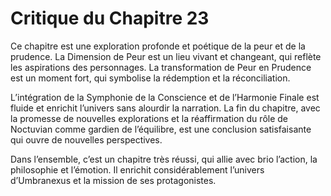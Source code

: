 # Critique du Chapitre 23

Ce chapitre est une exploration profonde et poétique de la peur et de la prudence. La Dimension de Peur est un lieu vivant et changeant, qui reflète les aspirations des personnages. La transformation de Peur en Prudence est un moment fort, qui symbolise la rédemption et la réconciliation.

L’intégration de la Symphonie de la Conscience et de l’Harmonie Finale est fluide et enrichit l’univers sans alourdir la narration. La fin du chapitre, avec la promesse de nouvelles explorations et la réaffirmation du rôle de Noctuvian comme gardien de l’équilibre, est une conclusion satisfaisante qui ouvre de nouvelles perspectives.

Dans l’ensemble, c’est un chapitre très réussi, qui allie avec brio l’action, la philosophie et l’émotion. Il enrichit considérablement l’univers d’Umbranexus et la mission de ses protagonistes.